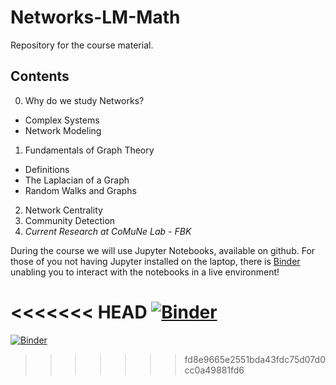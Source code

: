 # Networks-LM-Math
Repository for the course material.

## Contents

0. Why do we study Networks?

  * Complex Systems
  * Network Modeling

1. Fundamentals of Graph Theory

  * Definitions
  * The Laplacian of a Graph
  * Random Walks and Graphs

2. Network Centrality
3. Community Detection
4. _Current Research at CoMuNe Lab - FBK_

During the course we will use Jupyter Notebooks, available on github.
For those of you not having Jupyter installed on the laptop, there is [Binder](https://mybinder.org/) unabling you to interact with the notebooks in a live environment!

<<<<<<< HEAD
[![Binder](https://mybinder.org/badge.svg)](https://mybinder.org/v2/gh/gbertagnolli/Networks-LM-Math/master)
=======
[![Binder](https://mybinder.org/badge.svg)](https://mybinder.org/v2/gh/jules91/Networks-LM-Math/master)
>>>>>>> fd8e9665e2551bda43fdc75d07d0cc0a49881fd6
